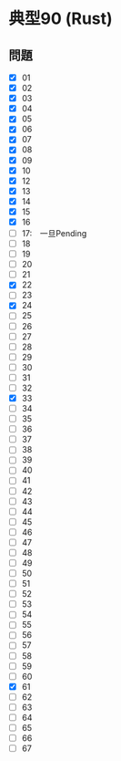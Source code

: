 # 典型90 (Rust)

## 問題

- [x] 01
- [x] 02
- [x] 03
- [x] 04
- [x] 05
- [x] 06
- [x] 07
- [x] 08
- [x] 09
- [x] 10
- [x] 12
- [x] 13
- [x] 14
- [x] 15
- [x] 16
- [ ] 17:　一旦Pending
- [ ] 18
- [ ] 19
- [ ] 20
- [ ] 21
- [x] 22
- [ ] 23
- [x] 24
- [ ] 25
- [ ] 26
- [ ] 27
- [ ] 28
- [ ] 29
- [ ] 30
- [ ] 31
- [ ] 32
- [x] 33
- [ ] 34
- [ ] 35
- [ ] 36
- [ ] 37
- [ ] 38
- [ ] 39
- [ ] 40
- [ ] 41
- [ ] 42
- [ ] 43
- [ ] 44
- [ ] 45
- [ ] 46
- [ ] 47
- [ ] 48
- [ ] 49
- [ ] 50
- [ ] 51
- [ ] 52
- [ ] 53
- [ ] 54
- [ ] 55
- [ ] 56
- [ ] 57
- [ ] 58
- [ ] 59
- [ ] 60
- [x] 61
- [ ] 62
- [ ] 63
- [ ] 64
- [ ] 65
- [ ] 66
- [ ] 67
